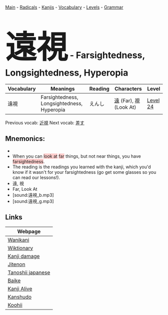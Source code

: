 <style> bigfont {font-size: 100px}</style>
[Main](../README.md) -
[Radicals](../radicals.md) -
[Kanjis](../kanjis.md) -
[Vocabulary](../vocabulary.md) -
[Levels](../levels.md) -
[Grammar](../grammar.md)
# <bigfont> 遠視</bigfont> - Farsightedness, Longsightedness, Hyperopia 

| Vocabulary | Meanings | Reading | Characters | Level |
| --- | --- | --- | --- | --- |
| 遠視 | Farsightedness, Longsightedness, Hyperopia | えんし |  [遠](../kanjis/遠.md) (Far), [視](../kanjis/視.md) (Look At) | [Level 24](../levels/wk_level24.md) |

Previous vocab: [近視](近視.md) Next vocab: [差す](差す.md) 

## Mnemonics:

* 
* When you can <span style="background-color:#ffcccb"> look at</span> <span style="background-color:#ffcccb"> far</span> things, but not near things, you have <span style="background-color:#ffcccb"> farsightedness</span>.
* The reading is the readings you learned with the kanji, which you'd know if it wasn't for your farsightedness (go get some glasses so you can read our lessons!).
* 遠, 視
* Far, Look At
* [sound:遠視_b.mp3]
* [sound:遠視_g.mp3]


## Links 

| Webpage |
| --- |
| [Wanikani          ](https://www.wanikani.com/kanji/遠視) |
| [Wiktionary        ](https://en.wiktionary.org/wiki/遠視) |
| [Kanji damage      ](http://www.kanjidamage.com/kanji/search?utf8=✓&q=遠視) |
| [Jitenon           ](https://jitenon.com/kanji/遠視) |
| [Tanoshii japanese ](https://www.tanoshiijapanese.com/dictionary/kanji.cfm?k=遠視) |
| [Baike             ](https://baike.baidu.com/item/遠視) |
| [Kanji Alive       ](https://app.kanjialive.com/遠視) |
| [Kanshudo          ](https://www.kanshudo.com/searchmn?q=遠視) |
| [Koohii            ](https://kanji.koohii.com/study/kanji/遠視) |
